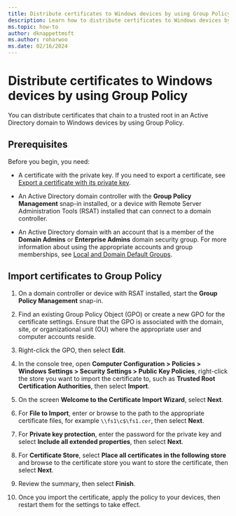 ```yaml
---
title: Distribute certificates to Windows devices by using Group Policy
description: Learn how to distribute certificates to Windows devices by using Group Policy.
ms.topic: how-to
author: dknappettmsft
ms.author: roharwoo
ms.date: 02/16/2024
---
```


# Distribute certificates to Windows devices by using Group Policy

You can distribute certificates that chain to a trusted root in an Active Directory domain to Windows devices by using Group Policy.

## Prerequisites

Before you begin, you need:

- A certificate with the private key. If you need to export a certificate, see [Export a certificate with its private key](export-certificate-private-key.md).

- An Active Directory domain controller with the **Group Policy Management** snap-in installed, or a device with Remote Server Administration Tools (RSAT) installed that can connect to a domain controller.

- An Active Directory domain with an account that is a member of the **Domain Admins** or **Enterprise Admins** domain security group. For more information about using the appropriate accounts and group memberships, see [Local and Domain Default Groups](/previous-versions/orphan-topics/ws.10/dd728026(v=ws.10)).

## Import certificates to Group Policy

1. On a domain controller or device with RSAT installed, start the **Group Policy Management** snap-in.

1. Find an existing Group Policy Object (GPO) or create a new GPO for the certificate settings. Ensure that the GPO is associated with the domain, site, or organizational unit (OU) where the appropriate user and computer accounts reside.

1. Right-click the GPO, then select **Edit**.

1. In the console tree, open **Computer Configuration > Policies > Windows Settings > Security Settings > Public Key Policies**, right-click the store you want to import the certificate to, such as **Trusted Root Certification Authorities**, then select **Import**.

1. On the screen **Welcome to the Certificate Import Wizard**, select **Next**.

1. For **File to Import**, enter or browse to the path to the appropriate certificate files, for example `\\fs1\c$\fs1.cer`, then select **Next**.

1. For **Private key protection**, enter the password for the private key and select **Include all extended properties**, then select **Next**.

1. For **Certificate Store**, select **Place all certificates in the following store** and browse to the certificate store you want to store the certificate, then select **Next**.

1. Review the summary, then select **Finish**.

1. Once you import the certificate, apply the policy to your devices, then restart them for the settings to take effect.
